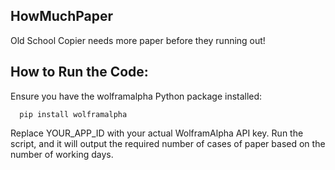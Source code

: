 ## HowMuchPaper
Old School Copier needs more paper before they running out!


## How to Run the Code:
Ensure you have the wolframalpha Python package installed:

      pip install wolframalpha

Replace YOUR_APP_ID with your actual WolframAlpha API key.
Run the script, and it will output the required number of cases of paper based on the number of working days.
